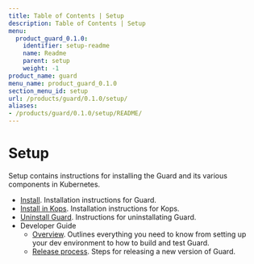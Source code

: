 ```yaml
---
title: Table of Contents | Setup
description: Table of Contents | Setup
menu:
  product_guard_0.1.0:
    identifier: setup-readme
    name: Readme
    parent: setup
    weight: -1
product_name: guard
menu_name: product_guard_0.1.0
section_menu_id: setup
url: /products/guard/0.1.0/setup/
aliases:
- /products/guard/0.1.0/setup/README/
---
```


# Setup

Setup contains instructions for installing the Guard and its various components in Kubernetes.

- [Install](/products/guard/0.1.0/setup/install). Installation instructions for Guard.
- [Install in Kops](/products/guard/0.1.0/setup/install-kops). Installation instructions for Kops.
- [Uninstall Guard](/products/guard/0.1.0/setup/uninstall). Instructions for uninstallating Guard.
- Developer Guide
  - [Overview](/products/guard/0.1.0/setup/developer-guide/overview). Outlines everything you need to know from setting up your dev environment to how to build and test Guard.
  - [Release process](/products/guard/0.1.0/setup/developer-guide/release). Steps for releasing a new version of Guard.
